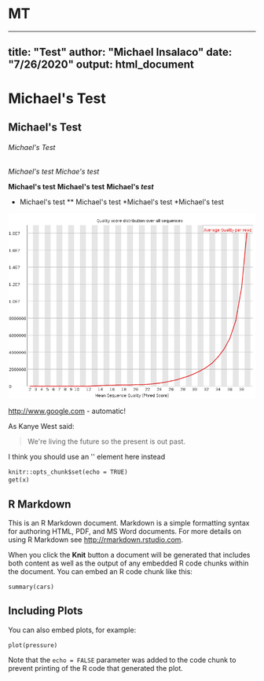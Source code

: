 # MT
---
title: "Test"
author: "Michael Insalaco"
date: "7/26/2020"
output: html_document
---
# Michael's Test
## Michael's Test
###### Michael's Test

*Michael's test*
_Michae's test_

**Michael's test**
__Michael's test__
__Michael's *test*__

* Michael's test
** Michael's test
*Michael's test
  *Michael's test 
  
![Test Chart](https://github.com/minsalaco80/MT/blob/master/Test%20Chart.png)

http://www.google.com - automatic!

As Kanye West said:

>We're living the future so
>the present is out past.

I think you should  use an
'<addr>' element here instead


  
```{r setup, include=FALSE}
knitr::opts_chunk$set(echo = TRUE)
get(x)

```

## R Markdown

This is an R Markdown document. Markdown is a simple formatting syntax for authoring HTML, PDF, and MS Word documents. For more details on using R Markdown see <http://rmarkdown.rstudio.com>.

When you click the **Knit** button a document will be generated that includes both content as well as the output of any embedded R code chunks within the document. You can embed an R code chunk like this:

```{r cars}
summary(cars)
```

## Including Plots

You can also embed plots, for example:

```{r pressure, echo=FALSE}
plot(pressure)
```

Note that the `echo = FALSE` parameter was added to the code chunk to prevent printing of the R code that generated the plot.
